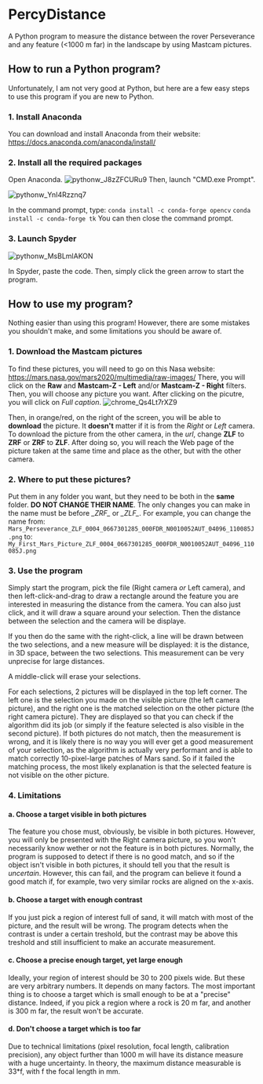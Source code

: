 # PercyDistance
A Python program to measure the distance between the rover Perseverance and any feature (&lt;1000 m far) in the landscape by using Mastcam pictures.

## How to run a Python program?
Unfortunately, I am not very good at Python, but here are a few easy steps to use this program if you are new to Python.

### 1. Install Anaconda
You can download and install Anaconda from their website: https://docs.anaconda.com/anaconda/install/

### 2. Install all the required packages
Open Anaconda.
![pythonw_J8zZFCURu9](https://user-images.githubusercontent.com/70653697/110837495-97058900-82a1-11eb-8053-317fa52f5a12.png)
Then, launch "CMD.exe Prompt".

![pythonw_YnI4Rzznq7](https://user-images.githubusercontent.com/70653697/110837593-b7354800-82a1-11eb-9682-c81fcbab3cca.png)

In the command prompt, type:
`conda install -c conda-forge opencv`
`conda install -c conda-forge tk`
You can then close the command prompt.

### 3. Launch Spyder

![pythonw_MsBLmlAKON](https://user-images.githubusercontent.com/70653697/110838150-683be280-82a2-11eb-9e15-4a0f18fb2fc7.png)

In Spyder, paste the code. Then, simply click the green arrow to start the program.

## How to use my program?
Nothing easier than using this program! However, there are some mistakes you shouldn't make, and some limitations you should be aware of.

### 1. Download the Mastcam pictures
To find these pictures, you will need to go on this Nasa website: https://mars.nasa.gov/mars2020/multimedia/raw-images/
There, you will click on the **Raw** and **Mastcam-Z - Left** and/or **Mastcam-Z - Right** filters. Then, you will choose any picture you want. After clicking on the picutre, you will click on *Full caption*.
![chrome_Qs4Lt7rXZ9](https://user-images.githubusercontent.com/70653697/110838904-4abb4880-82a3-11eb-9e57-40818f88c43a.png)

Then, in orange/red, on the right of the screen, you will be able to **download** the picture. It **doesn't** matter if it is from the *Right* or *Left* camera. To download the picture from the other camera, in the *url*, change **ZLF** to **ZRF** or **ZRF** to **ZLF**.
After doing so, you will reach the Web page of the picture taken at the same time and place as the other, but with the other camera.

### 2. Where to put these pictures?
Put them in any folder you want, but they need to be both in the **same** folder. **DO NOT CHANGE THEIR NAME**. The only changes you can make in the name must be before *\_ZRF\_* or *\_ZLF\_*.
For example, you can change the name from:
`Mars_Perseverance_ZLF_0004_0667301285_000FDR_N0010052AUT_04096_110085J.png`
to:
`My_First_Mars_Picture_ZLF_0004_0667301285_000FDR_N0010052AUT_04096_110085J.png`

### 3. Use the program
Simply start the program, pick the file (Right camera *or* Left camera), and then left-click-and-drag to draw a rectangle around the feature you are interested in measuring the distance from the camera. You can also just click, and it will draw a square around your selection. Then the distance between the selection and the camera will be displaye.

If you then do the same with the right-click, a line will be drawn between the two selections, and a new measure will be displayed: it is the distance, in 3D space, between the two selections. This measurement can be very unprecise for large distances.

A middle-click will erase your selections.

For each selections, 2 pictures will be displayed in the top left corner. The left one is the selection you made on the visible picture (the left camera picture), and the right one is the matched selection on the other picture (the right camera picture). They are displayed so that you can check if the algorithm did its job (or simply if the feature selected is also visible in the second picture). If both pictures do not match, then the measurement is wrong, and it is likely there is no way you will ever get a good measurement of your selection, as the algorithm is actually very performant and is able to match correctly 10-pixel-large patches of Mars sand. So if it failed the matching process, the most likely explanation is that the selected feature is not visible on the other picture.

### 4. Limitations
#### a. Choose a target visible in both pictures
The feature you chose must, obviously, be visible in both pictures. However, you will only be presented with the Right camera picture, so you won't necessarily know wether or not the feature is in both pictures. Normally, the program is supposed to detect if there is no good match, and so if the object isn't visible in both pictures, it should tell you that the result is *uncertain*. However, this can fail, and the program can believe it found a good match if, for example, two very similar rocks are aligned on the x-axis.
#### b. Choose a target with enough contrast
If you just pick a region of interest full of sand, it will match with most of the picture, and the result will be wrong. The program detects when the contrast is under a certain treshold, but the contrast may be above this treshold and still insufficient to make an accurate measurement.
#### c. Choose a precise enough target, yet large enough
Ideally, your region of interest should be 30 to 200 pixels wide. But these are very arbitrary numbers. It depends on many factors. The most important thing is to choose a target which is small enough to be at a "precise" distance. Indeed, if you pick a region where a rock is 20 m far, and another is 300 m far, the result won't be accurate.
#### d. Don't choose a target which is too far
Due to technical limitations (pixel resolution, focal length, calibration precision), any object further than 1000 m will have its distance measure with a huge uncertainty. In theory, the maximum distance measurable is 33\*f, with f the focal length in mm.
